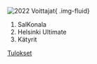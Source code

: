 ![2022 Voittajat](/images/jss2022-voittajat.jpg){ .img-fluid}

1. SalKonala
2. Helsinki Ultimate
3. Kätyrit

[Tulokset](/tulokset/2022/)
